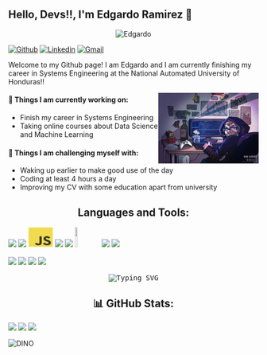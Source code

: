
## Hello, Devs!!, I'm Edgardo Ramirez 👋

<p align="center"> <img src="https://komarev.com/ghpvc/?username=Edgardo-Ramirez-Canales&label=Profile%20views&color=0e75b6&style=flat" alt="Edgardo" /></p>

[![Github](https://img.shields.io/badge/-Github-000?style=flat&logo=Github&logoColor=whitea)](https://github.com/Edgardo-Ramirez-Canales)
[![Linkedin](https://img.shields.io/badge/-LinkedIn-blue?style=flat&logo=Linkedin&logoColor=white)](https:)
[![Gmail](https://img.shields.io/badge/-Gmail-c14438?style=flat&logo=Gmail&logoColor=white)](mailto:ramirezedgardo92@gmail.com)	







Welcome to my Github page! I am Edgardo and I am currently finishing my career in Systems Engineering at the National Automated University of Honduras!!  

<img align="right" alt="img" src="https://github.com/FernandoRoldan93/FernandoRoldan93/blob/master/cover_image.jpg" width="40%" height="40%" />


#### 🌱 Things I am currently working on: 
- Finish my career in Systems Engineering  
- Taking online courses about Data Science and Machine Learning 

#### :muscle: Things I am challenging myself with:
- Waking up earlier to make good use of the day
- Coding at least 4 hours a day
- Improving my CV with some education apart from university


<h2 align="center">Languages and Tools:</h2>
<p>	
<code><img width="10%" src="https://www.vectorlogo.zone/logos/java/java-ar21.svg"></code>
<code><img width="10%" src="https://www.vectorlogo.zone/logos/python/python-ar21.svg"></code>
<code><img width="10%" height="40"  src="https://raw.githubusercontent.com/devicons/devicon/master/icons/javascript/javascript-original.svg"></code>	
<code><img width="10%" src="https://www.vectorlogo.zone/logos/mysql/mysql-ar21.svg"></code>
<code><img width="10%" src="https://www.vectorlogo.zone/logos/mongodb/mongodb-ar21.svg"></code>	
<code><img width="10%" height="40" src="https://www.svgrepo.com/show/303229/microsoft-sql-server-logo.svg"></code>
<code><img width="10%" src="https://www.vectorlogo.zone/logos/oracle/oracle-ar21.svg"></code>
<code><img width="10%" src="https://www.vectorlogo.zone/logos/typescriptlang/typescriptlang-ar21.svg"></code>	
<br />

<br />
<code><img width="10%" src="https://www.vectorlogo.zone/logos/git-scm/git-scm-ar21.svg"></code>
<code><img width="10%" src="https://www.vectorlogo.zone/logos/angular/angular-ar21.svg"></code>
<code><img width="10%" src="https://www.vectorlogo.zone/logos/figma/figma-ar21.svg"></code>	
<code><img width="10%" src="https://www.vectorlogo.zone/logos/nodejs/nodejs-horizontal.svg"></code>
</p>




<p align="left"><strong></strong></p>
    <p align="center">
      <samp>
    <image alt="Typing SVG" src="https://readme-typing-svg.herokuapp.com?font=Fira+Code&size=27&pause=1000&color=AFAFAFAF&width=435&lines=I+am+Systems+engineer.">       
      </samp><br>
    </p>
	
<h2 align="center">📊 GitHub Stats:</h2>

![](https://github-readme-stats.vercel.app/api?username=Edgardo-Ramirez-Canales&theme=dark&hide_border=true&include_all_commits=false&count_private=false&bg_color=0d1117&title_color=0088ff)
![](https://github-readme-streak-stats.herokuapp.com/?user=Edgardo-Ramirez-Canales&theme=dark&hide_border=true&stroke=0088ff)
![](https://github-readme-stats.vercel.app/api/top-langs/?username=Edgardo-Ramirez-Canales&theme=dark&hide_border=true&include_all_commits=false&count_private=false&layout=compact&bg_color=0d1117&title_color=0088ff&langs_count=6&exclude_repo=Edgardo-Ramirez-Canales.github.io)


<!-- Proudly created with GPRM ( https://gprm.itsvg.in ) -->	

![DINO](https://user-images.githubusercontent.com/60473889/224604459-321dfbdc-62ff-4797-85e5-03ec5b3a581c.gif)	
	
	
	
	

